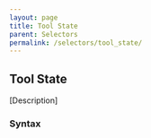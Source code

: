 ```yaml
---
layout: page
title: Tool State
parent: Selectors
permalink: /selectors/tool_state/
---
```


## Tool State

[Description]

### Syntax

```js

```

